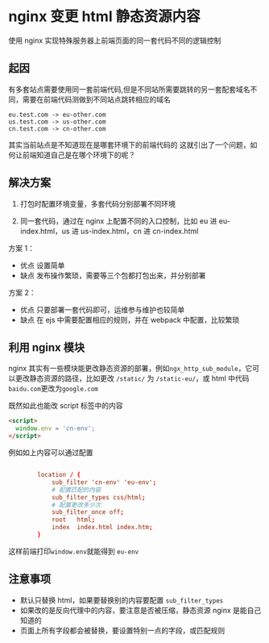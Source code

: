 # nginx 变更 html 静态资源内容

使用 nginx 实现特殊服务器上前端页面的同一套代码不同的逻辑控制

## 起因

有多套站点需要使用同一套前端代码,但是不同站所需要跳转的另一套配套域名不同，需要在前端代码测做到不同站点跳转相应的域名

```
eu.test.com -> eu-other.com
us.test.com -> us-other.com
cn.test.com -> cn-other.com
```

其实当前站点是不知道现在是哪套环境下的前端代码的
这就引出了一个问题，如何让前端知道自己是在哪个环境下的呢？

## 解决方案

1. 打包时配置环境变量，多套代码分别部署不同环境

2. 同一套代码，通过在 nginx 上配置不同的入口控制，比如 eu 进 eu-index.html，us 进 us-index.html，cn 进 cn-index.html

方案 1：

- 优点 设置简单
- 缺点 发布操作繁琐，需要等三个包都打包出来，并分别部署

方案 2：

- 优点 只要部署一套代码即可，运维参与维护也较简单
- 缺点 在 ejs 中需要配置相应的规则，并在 webpack 中配置，比较繁琐

## 利用 nginx 模块

nginx 其实有一些模块能更改静态资源的部署，例如`ngx_http_sub_module`，它可以更改静态资源的路径，比如更改 `/static/` 为 `/static-eu/`，或 html 中代码`baidu.com`更改为`google.com`

既然如此也能改 script 标签中的内容

```html
<script>
  window.env = 'cn-env';
</script>
```

例如如上内容可以通过配置

```conf

        location / {
            sub_filter 'cn-env' 'eu-env';
            # 配置匹配的内容
            sub_filter_types css/html;
            # 配置更改多少次
            sub_filter_once off;
            root   html;
            index  index.html index.htm;
        }
```

这样前端打印`window.env`就能得到 `eu-env`

## 注意事项

- 默认只替换 html，如果要替换别的内容要配置 `sub_filter_types`
- 如果改的是反向代理中的内容，要注意是否被压缩，静态资源 nginx 是能自己知道的
- 页面上所有字段都会被替换，要设置特别一点的字段，或匹配规则

